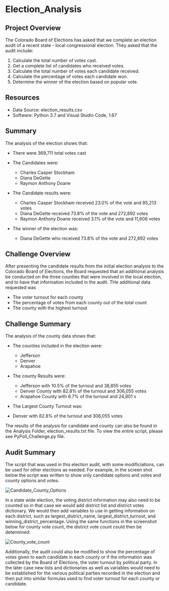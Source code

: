 # Election_Analysis 

## Project Overview
The Colorado Board of Elections has asked that we complete an election audit of a recent state - local congressional election. They asked that the audit include:

1. Calculate the total number of votes cast. 
2. Get a complete list of candidates who received votes. 
3. Calculate the total number of votes each candidate received. 
4. Calculate the percentage of votes each candidate won. 
5. Determine the winner of the election based on popular vote. 

## Resources
- Data Source: election_results.csv
- Software: Python 3.7 and Visual Studio Code, 1.67

## Summary
The analysis of the election shows that: 
- There were 369,711 total votes cast


- The Candidates were: 
  -   Charles Casper Stockham
  -   Diana DeGette 
  -   Raymon Anthony Doane


- The Candidate results were: 
  - Charles Casper Stockham received 23.0% of the vote and 85,213 votes
  - Diana DeGette received 73.8% of the vote and 272,892 votes
  - Raymon Anthony Doane received 3.1% of the vote and 11,606 votes 


- The winner of the election was: 
  - Diana DeGette who received 73.8% of the vote and 272,892 votes 


## Challenge Overview
After presenting the candidate results from the initial election analysis to the Colorado Board of Elections, the Board requested that an additional analysis be conducted on the three counties that were involved in the local election, and to have that information included in the audit.  THe additional data requested was 
- The voter turnout for each county
- The percentage of votes from each county out of the total count
- The county with the highest turnout 

## Challenge Summary
The analysis of the county data shows that: 
- The counties included in the election were: 
  - Jefferson
  - Denver
  - Arapahoe 

- The county Results were: 
  - Jefferson with 10.5% of the turnout and 38,855 votes
  - Denver County with 82.8% of the turnout and 306,055 votes 
  - Arapahoe County with 6.7% of the turnout and 24,801 v

- The Largest County Turnout was:
-   Denver with 82.8% of the turnout and 306,055 votes 

The results of the analysis for candidate and county can also be found in the Analysis Folder, election_results.txt file. To view the entire script, please see PyPoll_Challenge.py file. 

## Audit Summary
The script that was used in this election audit, with some modificiations, can be used for other elections as needed.  For example, in the screen shot below the script was written to show only candidate options and votes and county options and votes.  

![Candidate_County_Options](https://user-images.githubusercontent.com/103215123/168339470-acd38e3a-f4b5-4a1c-bdb9-78b1e8660ff2.png)

In a state wide election, the voting district information may also need to be counted so in that case we would add district list and district votes dictionary. We would then add variables to use in getting information on each district, such as largest_district_name, largest_district_turnout, and winning_district_percentage. Using the same functions in the screenshot below for county vote count, the district vote count could then be determined: 

![County_vote_count](https://user-images.githubusercontent.com/103215123/168340802-60868f4e-c5c6-4392-8822-398138a2118e.png)

Additionally, the audit could also be modified to show the percentage of votes given to each candidate in each county or if the information was collected by the Board of Elections, the voter turnout by political party.  In the later case new lists and dictionaries as well as variables would need to be established for the various political parties recorded in the election and then put into similar formulas used to find voter turnout for each county or candidate.     


